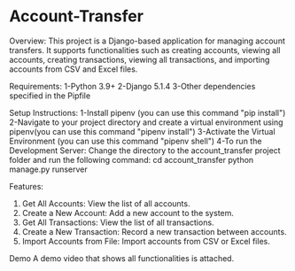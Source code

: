 # Account-Transfer

Overview:
This project is a Django-based application for managing account transfers. It supports functionalities such as creating accounts, viewing all accounts, creating transactions, viewing all transactions, and importing accounts from CSV and Excel files.

Requirements:
1-Python 3.9+
2-Django 5.1.4
3-Other dependencies specified in the Pipfile

Setup Instructions:
1-Install pipenv (you can use this command "pip install")
2-Navigate to your project directory and create a virtual environment using pipenv(you can use this command "pipenv install")
3-Activate the Virtual Environment (you can use this command "pipenv shell")
4-To run the Development Server: Change the directory to the account_transfer project folder and run the following command:
cd account_transfer
python manage.py runserver

Features:

1. Get All Accounts: View the list of all accounts.
2. Create a New Account: Add a new account to the system.
3. Get All Transactions: View the list of all transactions.
4. Create a New Transaction: Record a new transaction between accounts.
5. Import Accounts from File: Import accounts from CSV or Excel files.

Demo
A demo video that shows all functionalities is attached.
